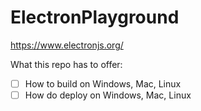 # ElectronPlayground

https://www.electronjs.org/

What this repo has to offer:
- [ ] How to build on Windows, Mac, Linux
- [ ] How do deploy on Windows, Mac, Linux
